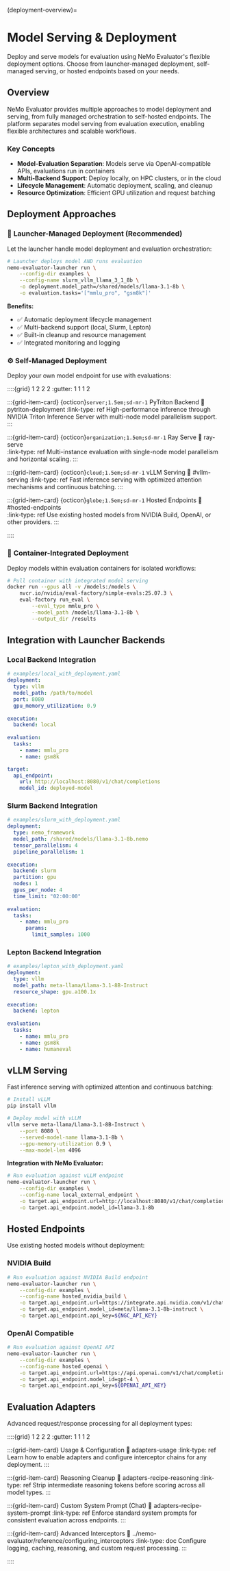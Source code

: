 (deployment-overview)=

# Model Serving & Deployment

Deploy and serve models for evaluation using NeMo Evaluator's flexible deployment options. Choose from launcher-managed deployment, self-managed serving, or hosted endpoints based on your needs.

## Overview

NeMo Evaluator provides multiple approaches to model deployment and serving, from fully managed orchestration to self-hosted endpoints. The platform separates model serving from evaluation execution, enabling flexible architectures and scalable workflows.

### Key Concepts
- **Model-Evaluation Separation**: Models serve via OpenAI-compatible APIs, evaluations run in containers
- **Multi-Backend Support**: Deploy locally, on HPC clusters, or in the cloud  
- **Lifecycle Management**: Automatic deployment, scaling, and cleanup
- **Resource Optimization**: Efficient GPU utilization and request batching

## Deployment Approaches

### 🚀 **Launcher-Managed Deployment** (Recommended)
Let the launcher handle model deployment and evaluation orchestration:

```bash
# Launcher deploys model AND runs evaluation
nemo-evaluator-launcher run \
    --config-dir examples \
    --config-name slurm_vllm_llama_3_1_8b \
    -o deployment.model_path=/shared/models/llama-3.1-8b \
    -o evaluation.tasks='["mmlu_pro", "gsm8k"]'
```

**Benefits:**
- ✅ Automatic deployment lifecycle management  
- ✅ Multi-backend support (local, Slurm, Lepton)
- ✅ Built-in cleanup and resource management
- ✅ Integrated monitoring and logging

### ⚙️ **Self-Managed Deployment**
Deploy your own model endpoint for use with evaluations:

::::{grid} 1 2 2 2
:gutter: 1 1 1 2

:::{grid-item-card} {octicon}`server;1.5em;sd-mr-1` PyTriton Backend
:link: pytriton-deployment
:link-type: ref
High-performance inference through NVIDIA Triton Inference Server with multi-node model parallelism support.
:::

:::{grid-item-card} {octicon}`organization;1.5em;sd-mr-1` Ray Serve
:link: ray-serve  
:link-type: ref
Multi-instance evaluation with single-node model parallelism and horizontal scaling.
:::

:::{grid-item-card} {octicon}`cloud;1.5em;sd-mr-1` vLLM Serving
:link: #vllm-serving
:link-type: ref
Fast inference serving with optimized attention mechanisms and continuous batching.
:::

:::{grid-item-card} {octicon}`globe;1.5em;sd-mr-1` Hosted Endpoints
:link: #hosted-endpoints  
:link-type: ref
Use existing hosted models from NVIDIA Build, OpenAI, or other providers.
:::

::::

### 🐳 **Container-Integrated Deployment**
Deploy models within evaluation containers for isolated workflows:

```bash
# Pull container with integrated model serving
docker run --gpus all -v /models:/models \
    nvcr.io/nvidia/eval-factory/simple-evals:25.07.3 \
    eval-factory run_eval \
        --eval_type mmlu_pro \
        --model_path /models/llama-3.1-8b \
        --output_dir /results
```

## Integration with Launcher Backends

### Local Backend Integration
```yaml
# examples/local_with_deployment.yaml
deployment:
  type: vllm
  model_path: /path/to/model
  port: 8080
  gpu_memory_utilization: 0.9
  
execution:
  backend: local
  
evaluation:
  tasks:
    - name: mmlu_pro
    - name: gsm8k

target:
  api_endpoint:
    url: http://localhost:8080/v1/chat/completions
    model_id: deployed-model
```

### Slurm Backend Integration  
```yaml
# examples/slurm_with_deployment.yaml
deployment:
  type: nemo_framework
  model_path: /shared/models/llama-3.1-8b.nemo
  tensor_parallelism: 4
  pipeline_parallelism: 1
  
execution:
  backend: slurm
  partition: gpu
  nodes: 1
  gpus_per_node: 4
  time_limit: "02:00:00"
  
evaluation:
  tasks:
    - name: mmlu_pro
      params:
        limit_samples: 1000
```

### Lepton Backend Integration
```yaml
# examples/lepton_with_deployment.yaml
deployment:
  type: vllm
  model_path: meta-llama/Llama-3.1-8B-Instruct
  resource_shape: gpu.a100.1x
  
execution:
  backend: lepton
  
evaluation:
  tasks:
    - name: mmlu_pro
    - name: gsm8k
    - name: humaneval
```

## vLLM Serving

Fast inference serving with optimized attention and continuous batching:

```bash
# Install vLLM
pip install vllm

# Deploy model with vLLM
vllm serve meta-llama/Llama-3.1-8B-Instruct \
    --port 8080 \
    --served-model-name llama-3.1-8b \
    --gpu-memory-utilization 0.9 \
    --max-model-len 4096
```

**Integration with NeMo Evaluator:**
```bash
# Run evaluation against vLLM endpoint
nemo-evaluator-launcher run \
    --config-dir examples \
    --config-name local_external_endpoint \
    -o target.api_endpoint.url=http://localhost:8080/v1/chat/completions \
    -o target.api_endpoint.model_id=llama-3.1-8b
```

## Hosted Endpoints

Use existing hosted models without deployment:

### NVIDIA Build
```bash
# Run evaluation against NVIDIA Build endpoint
nemo-evaluator-launcher run \
    --config-dir examples \
    --config-name hosted_nvidia_build \
    -o target.api_endpoint.url=https://integrate.api.nvidia.com/v1/chat/completions \
    -o target.api_endpoint.model_id=meta/llama-3.1-8b-instruct \
    -o target.api_endpoint.api_key=${NGC_API_KEY}
```

### OpenAI Compatible
```bash
# Run evaluation against OpenAI API
nemo-evaluator-launcher run \
    --config-dir examples \
    --config-name hosted_openai \
    -o target.api_endpoint.url=https://api.openai.com/v1/chat/completions \
    -o target.api_endpoint.model_id=gpt-4 \
    -o target.api_endpoint.api_key=${OPENAI_API_KEY}
```

## Evaluation Adapters

Advanced request/response processing for all deployment types:

::::{grid} 1 2 2 2
:gutter: 1 1 1 2

:::{grid-item-card} Usage & Configuration
:link: adapters-usage
:link-type: ref
Learn how to enable adapters and configure interceptor chains for any deployment.
:::

:::{grid-item-card} Reasoning Cleanup
:link: adapters-recipe-reasoning
:link-type: ref
Strip intermediate reasoning tokens before scoring across all model types.
:::

:::{grid-item-card} Custom System Prompt (Chat)
:link: adapters-recipe-system-prompt
:link-type: ref
Enforce standard system prompts for consistent evaluation across endpoints.
:::

:::{grid-item-card} Advanced Interceptors
:link: ../nemo-evaluator/reference/configuring_interceptors
:link-type: doc
Configure logging, caching, reasoning, and custom request processing.
:::

::::
